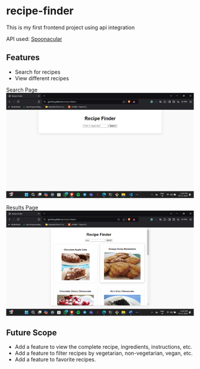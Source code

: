 # recipe-finder

This is my first frontend project using api integration

API used: [Spoonacular](https://spoonacular.com/food-api)

## Features
- Search for recipes
- View different recipes

Search Page
![search page](https://github.com/jyot5na/recipe-finder/blob/main/1.png?raw=true)

Results Page
![results](https://github.com/jyot5na/recipe-finder/blob/main/2.png?raw=true)

## Future Scope
- Add a feature to view the complete recipe, ingredients, instructions, etc.
- Add a feature to filter recipes by vegetarian, non-vegetarian, vegan, etc.
- Add a feature to favorite recipes.
